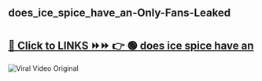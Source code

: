 
 ## does_ice_spice_have_an-Only-Fans-Leaked

# <h2><a href="https://clipsfans.com/does_ice_spice_have_an&ref=git">🔗 Click to LINKS ⏩⏩ 👉 🟢 does ice spice have an </a></h2>

<a href="https://clipsfans.com/does_ice_spice_have_an&ref=git" rel="nofollow" data-target="animated-image.originalLink"><img src="https://i.ibb.co.com/xMMVF88/686577567.gif" alt="Viral Video Original" style="max-width: 100%; display: inline-block;" data-target="animated-image.originalImage"></a>
